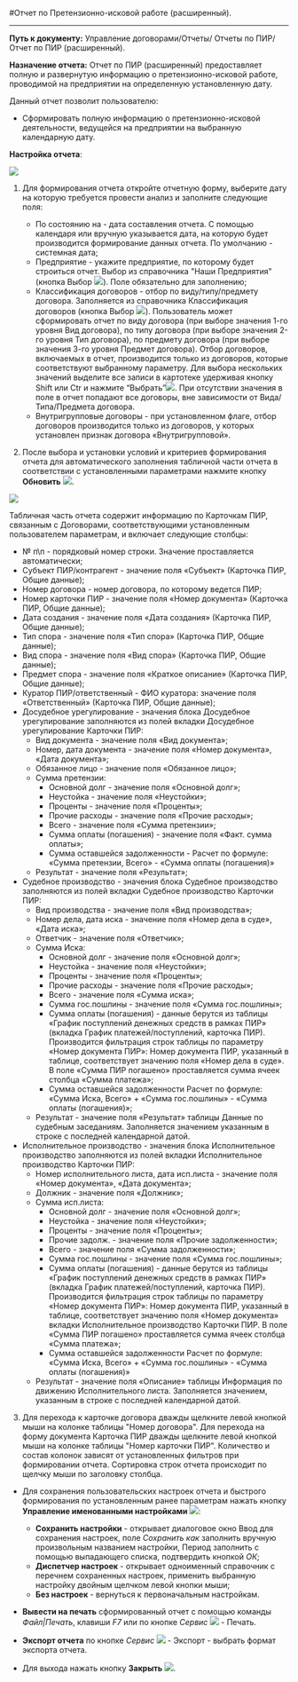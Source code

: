 ﻿#Отчет по Претензионно-исковой работе (расширенный).

----------

**Путь к документу:** Управление договорами/Отчеты/ Отчеты по ПИР/Отчет по ПИР (расширенный).

**Назначение отчета:** Отчет по ПИР (расширенный) предоставляет полную и развернутую информацию о претензионно-исковой работе, проводимой на предприятии на определенную установленную дату.

Данный отчет позволит пользователю:

* Сформировать полную информацию о претензионно-исковой деятельности, ведущейся на предприятии на выбранную календарную дату.

**Настройка отчета**:

![](topic:.AddFiles.Screenshot_20187.jpg)


1. Для формирования отчета откройте отчетную форму, выберите дату на которую требуется провести анализ и заполните следующие поля:

    * По состоянию на - дата составления отчета. С помощью календаря или вручную указывается дата, на которую будет производится формирование данных отчета. По умолчанию - системная дата;
    * Предприятие - укажите предприятие, по которому будет строиться отчет. Выбор из справочника "Наши Предприятия" (кнопка Выбор ![](topic:Com.AddFiles.Buttons.Btn_select.png)). Поле обязательно для заполнению;
    * Классификация договоров - отбор по виду/типу/предмету договора. Заполняется из справочника Классификация договоров  (кнопка Выбор ![](topic:.AddFiles.Btn_select.png)). Пользователь может сформировать отчет по виду договора (при выборе значения 1-го уровня Вид договора), по типу договора (при выборе значения 2-го уровня Тип договора), по предмету договора (при выборе значения 3-го уровня Предмет договора). Отбор договоров, включаемых в отчет, производится только из договоров, которые соответствуют выбранному параметру.  Для выбора нескольких значений выделите все записи в картотеке удерживая кнопку Shift или Сtr и нажмите “Выбрать”![](topic:.AddFiles.Btn_Select_Fingr.png). При отсутствии значения в поле в отчет попадают все договоры, вне зависимости от Вида/Типа/Предмета договора.
    * Внутригрупповые договоры - при установленном флаге, отбор договоров производится только из договоров, у которых установлен признак договора «Внутригрупповой».

2. После выбора и установки  условий и критериев формирования отчета для автоматического заполнения табличной части отчета в соответствии с установленными параметрами нажмите кнопку **Обновить** ![](topic:.AddFiles.Btn_Refresh.png).

![](topic:.AddFiles.Screenshot_20188.jpg)


Табличная часть отчета содержит информацию по Карточкам ПИР, связанным с Договорами, соответствующими установленным пользователем параметрам, и включает следующие столбцы:

* № п\п - порядковый номер строки. Значение проставляется автоматически;
* Субъект ПИР/контрагент - значение поля «Субъект» (Карточка ПИР, Общие данные);
* Номер договора - номер договора, по которому ведется ПИР;
* Номер карточки ПИР -  значение поля «Номер документа» (Карточка ПИР, Общие данные);
* Дата создания -  значение поля «Дата создания» (Карточка ПИР, Общие данные);
* Тип спора - значение поля «Тип спора» (Карточка ПИР, Общие данные);
* Вид спора -  значение поля «Вид спора» (Карточка ПИР, Общие данные);
* Предмет спора -  значение поля «Краткое описание» (Карточка ПИР, Общие данные);
* Куратор ПИР/ответственный - ФИО куратора: значение поля «Ответственный» (Карточка ПИР, Общие данные);
* Досудебное урегулирование - значения блока Досудебное урегулирование заполняются из полей вкладки Досудебное урегулирование Карточки ПИР:
    * Вид документа -  значение поля «Вид документа»;
    * Номер, дата документа -  значение поля «Номер документа», «Дата документа»;
    * Обязанное лицо - значение поля «Обязанное лицо»;
    * Сумма претензии:
        * Основной долг - значение поля «Основной долг»;
        * Неустойка - значение поля «Неустойки»;
        * Проценты - значение поля «Проценты»;
        * Прочие расходы - значение поля «Прочие расходы»;
        * Всего - значение поля «Сумма претензии»;
        * Сумма оплаты (погашения) - значение поля «Факт. сумма оплаты»;
        * Сумма оставшейся задолженности - Расчет по формуле: «Сумма претензии, Всего» - «Сумма оплаты (погашения)»
    * Результат - значение поля «Результат»;
* Судебное производство - значения блока Судебное производство заполняются из полей вкладки Судебное производство Карточки ПИР:
    * Вид производства - значение поля «Вид производства»;
    * Номер дела, дата иска - значение поля «Номер дела в суде», «Дата иска»;
    * Ответчик - значение поля «Ответчик»;
    * Сумма Иска:
        * Основной долг - значение поля «Основной долг»;
        * Неустойка - значение поля «Неустойки»;
        * Проценты - значение поля «Проценты»;
        * Прочие расходы - значение поля «Прочие расходы»;
        * Всего - значение поля «Сумма иска»;
        * Сумма гос.пошлины - значение поля «Сумма гос.пошлины»;
        * Сумма оплаты (погашения) - данные берутся из таблицы «График поступлений денежных средств в рамках ПИР» (вкладка График платежей/поступлений, карточка ПИР). Производится фильтрация строк таблицы по параметру «Номер документа ПИР»: Номер документа ПИР, указанный в таблице, соответствует значению поля «Номер дела в суде». В поле «Сумма ПИР погашено» проставляется сумма ячеек столбца «Сумма платежа»;
        * Сумма оставшейся задолженности   Расчет по формуле: «Сумма Иска, Всего» + «Сумма гос.пошлины» - «Сумма оплаты (погашения)»;
     * Результат - значение поля «Результат» таблицы Данные по судебным заседаниям. Заполняется значением указанным в строке с последней календарной датой.
* Исполнительное производство    - значения блока Исполнительное производство заполняются из полей вкладки Исполнительное производство Карточки ПИР:
    * Номер исполнительного листа, дата исп.листа - значение поля «Номер документа», «Дата документа»;
    * Должник - значение поля «Должник»;
    * Сумма исп.листа:  
        * Основной долг - значение поля «Основной долг»;
        * Неустойка - значение поля «Неустойки»;
        * Проценты - значение поля «Проценты»;
        * Прочие задолж. - значение поля «Прочие задолженности»;
        * Всего - значение поля «Сумма задолженности»;
        * Сумма гос.пошлины - значение поля «Сумма гос.пошлины»;
        * Сумма оплаты (погашения) - данные берутся из таблицы «График поступлений денежных средств в рамках ПИР» (вкладка График платежей/поступлений, карточка ПИР). Производится фильтрация строк таблицы по параметру «Номер документа ПИР»: Номер документа ПИР, указанный в таблице, соответствует значению поля «Номер документа» вкладки Исполнительное производство Карточки ПИР. В поле «Сумма ПИР погашено» проставляется сумма ячеек столбца «Сумма платежа»;
        * Сумма оставшейся задолженности  Расчет по формуле: «Сумма Иска, Всего» + «Сумма гос.пошлины» - «Сумма оплаты (погашения)»
    * Результат - значение поля «Описание» таблицы Информация по движению Исполнительного листа. Заполняется значением, указанным в строке с последней календарной датой.

3. Для перехода к карточке договора дважды щелкните левой кнопкой мыши на колонке таблицы "Номер договора". Для перехода на форму документа Карточка ПИР дважды щелкните левой кнопкой мыши на колонке таблицы "Номер карточки ПИР".
Количество и состав колонок зависят от установленных фильтров при формировании отчета. Сортировка строк отчета происходит по щелчку мыши по заголовку столбца.

- Для сохранения пользовательских настроек отчета и быстрого формирования по установленным ранее параметрам нажать кнопку **Управление именованными настройками** ![](topic:Com.AddFiles.Buttons.Btn_Settings_menager.png):
    - **Сохранить настройки** -  открывает диалоговое окно Ввод для сохранения настроек, поле *Сохранить как* заполнить вручную произвольным названием настройки, Период заполнить с помощью выпадающего списка, подтвердить кнопкой *ОК*;
    - **Диспетчер настроек** - открывает одноименный справочник с перечнем сохраненных настроек, применить выбранную настройку двойным щелчком левой кнопки мыши;
    - **Без настроек** - вернуться к первоначальным настройкам.

- **Вывести на печать** сформированный отчет с помощью команды *Файл|Печать*, клавиши *F7* или по кнопке *Сервис* ![](topic:Com.AddFiles.Buttons.Btn_SystemMenu.png) - Печать.
- **Экспорт отчета** по кнопке *Сервис* ![](topic:Com.AddFiles.Buttons.Btn_SystemMenu.png) - Экспорт - выбрать формат экспорта отчета.
- Для выхода нажать кнопку **Закрыть** ![](topic:Com.AddFiles.Buttons.Btn_CloseCancel.png).






